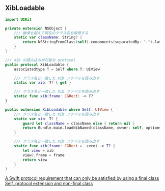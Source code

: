 ## XibLoadable

```swift
import UIKit

private extension NSObject {
    /// 継承を越えて現在のクラス名を取得する
    static var className: String? {
        return NSStringFromClass(self).components(separatedBy: ".").last
    }
}

/// Xib の読み込みが可能な protocol
public protocol XibLoadable {
    associatedtype T = Self where T: UIView

    /// クラス名と一致した Xib ファイルを読み出す
    static var xib: T? { get }

    /// クラス名と一致した Xib ファイルを読み出す
    static func xib(frame: CGRect) -> T?
}

public extension XibLoadable where Self: UIView {
    /// クラス名と一致した Xib ファイルを読み出す
    static var xib: T? {
        guard let className = className else { return nil }
        return Bundle.main.loadNibNamed(className, owner: self, options: nil)?.first as? T
    }

    /// クラス名と一致した Xib ファイルを読み出す
    static func xib(frame: CGRect = .zero) -> T? {
        let view = xib
        view?.frame = frame
        return view
    }
}
```

[A Swift protocol requirement that can only be satisfied by using a final class](https://stackoverflow.com/questions/37141067/a-swift-protocol-requirement-that-can-only-be-satisfied-by-using-a-final-class/37141531)
[Self, protocol extension and non-final class](https://stackoverflow.com/questions/37552955/self-protocol-extension-and-non-final-class/37555215)

